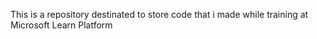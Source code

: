 This is a repository destinated to store code that i made while training at Microsoft Learn Platform